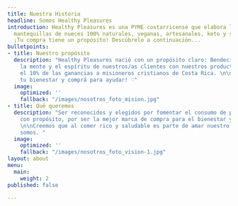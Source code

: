 ```yaml
---
title: Nuestra Historia
headline: Somos Healthy Pleasures
introduction: Healthy Pleasures es una PYME costarricense que elabora las mejores
  mantequillas de nueces 100% naturales, veganas, artesanales, keto y sin azúcar.
  ¡Tu compra tiene un propósito! Descúbrelo a continuación...
bulletpoints:
- title: Nuestro propósito
  description: "Healthy Pleasures nació con un propósito claro: Bendecir el cuerpo,
    la mente y el espíritu de nuestros/as clientes con nuestros productos y donar
    el 10% de las ganancias a misioneros cristianos de Costa Rica. \n\n¡Comprá para
    tu bienestar y comprá para ayudar! ♡"
  image:
    optimized: ''
    fallback: "/images/nosotros_foto_mision.jpg"
- title: Qué queremos
  description: "Ser reconocidos y elegidos por fomentar el consumo de productos alimenticios
    con propósito, por ser la mejor marca de compra para el bienestar y para ayudar.
    \n\nCreemos que al comer rico y saludable es parte de amar nuestro cuerpo y quienes
    somos. "
  image:
    optimized: ''
    fallback: "/images/nosotros_foto_vision-1.jpg"
layout: about
menu:
  main:
    weight: 2
published: false

---
```


